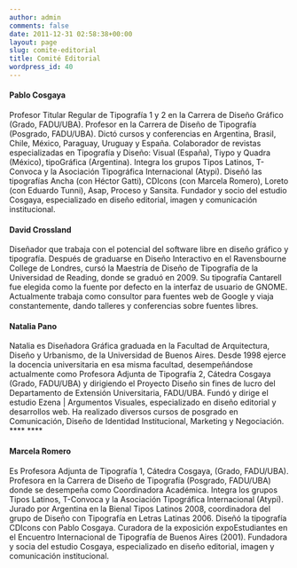 ```yaml
---
author: admin
comments: false
date: 2011-12-31 02:58:38+00:00
layout: page
slug: comite-editorial
title: Comité Editorial
wordpress_id: 40
---
```


#### Pablo Cosgaya




Profesor Titular Regular de Tipografía 1 y 2 en la Carrera de Diseño Gráfico (Grado, FADU/UBA). Profesor en la Carrera de Diseño de Tipografía (Posgrado, FADU/UBA). Dictó cursos y conferencias en Argentina, Brasil, Chile, México, Paraguay, Uruguay y España. Colaborador de revistas especializadas en Tipografía y Diseño: Visual (España), Tiypo y Quadra (México), tipoGráfica (Argentina). Integra los grupos Tipos Latinos, T-Convoca y la Asociación Tipográfica Internacional (Atypi). Diseñó las tipografías Ancha (con Héctor Gatti), CDIcons (con Marcela Romero), Loreto (con Eduardo Tunni), Asap, Proceso y Sansita. Fundador y socio del estudio Cosgaya, especializado en diseño editorial, imagen y comunicación institucional.




#### David Crossland




Diseñador que trabaja con el potencial del software libre en diseño gráfico y tipografía. Después de graduarse en Diseño Interactivo en el Ravensbourne College de Londres, cursó la Maestría de Diseño de Tipografía de la Universidad de Reading, donde se graduó en 2009. Su tipografía Cantarell fue elegida como la fuente por defecto en la interfaz de usuario de GNOME. Actualmente trabaja como consultor para fuentes web de Google y viaja constantemente, dando talleres y conferencias sobre fuentes libres.




#### Natalia Pano




Natalia es Diseñadora Gráfica graduada en la Facultad de Arquitectura, Diseño y Urbanismo, de la Universidad de Buenos Aires. Desde 1998 ejerce la docencia universitaria en esa misma facultad, desempeñándose actualmente como Profesora Adjunta de Tipografía 2, Cátedra Cosgaya (Grado, FADU/UBA) y dirigiendo el Proyecto Diseño sin fines de lucro del Departamento de Extensión Universitaria, FADU/UBA. Fundó y dirige el estudio Ezena | Argumentos Visuales, especializado en diseño editorial y desarrollos web. Ha realizado diversos cursos de posgrado en Comunicación, Diseño de Identidad Institucional, Marketing y Negociación. **** ****




#### Marcela Romero




Es Profesora Adjunta de Tipografía 1, Cátedra Cosgaya, (Grado, FADU/UBA). Profesora en la Carrera de Diseño de Tipografía (Posgrado, FADU/UBA) donde se desempeña como Coordinadora Académica. Integra los grupos Tipos Latinos, T-Convoca y la Asociación Tipográfica Internacional (Atypi). Jurado por Argentina en la Bienal Tipos Latinos 2008, coordinadora del grupo de Diseño con Tipografía en Letras Latinas 2006. Diseñó la tipografía CDIcons con Pablo Cosgaya. Curadora de la exposición expoEstudiantes en el Encuentro Internacional de Tipografía de Buenos Aires (2001). Fundadora y socia del estudio Cosgaya, especializado en diseño editorial, imagen y comunicación institucional.
